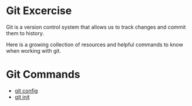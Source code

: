 # Git Excercise

Git is a version control system that allows us to track changes and commit them to history.

Here is a growing collection of resources and helpful commands to know when working with git.

# Git Commands
- [git config](./Commands/Config.md)
- [git init](./Commands/Init.md)
